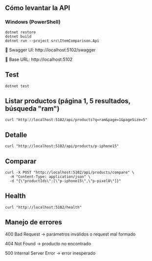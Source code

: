 ﻿## Cómo levantar la API

### Windows (PowerShell)
```
dotnet restore
dotnet build
dotnet run --project src\ItemComparison.Api
```
🔗 Swagger UI: http://localhost:5102/swagger

🔗 Base URL: http://localhost:5102

## Test
```
dotnet test

```

## Listar productos (página 1, 5 resultados, búsqueda "ram")
```
curl "http://localhost:5102/api/products?q=ram&page=1&pageSize=5"
```
## Detalle
```
curl "http://localhost:5102/api/products/p-iphone15"
```
## Comparar
```
curl -X POST "http://localhost:5102/api/products/compare" \
  -H "Content-Type: application/json" \
  -d "{\"productIds\":[\"p-iphone15\",\"p-pixel8\"]}"
```

## Health
```
curl "http://localhost:5102/health"
```
## Manejo de errores

400 Bad Request → parámetros inválidos o request mal formado

404 Not Found → producto no encontrado

500 Internal Server Error → error inesperado
